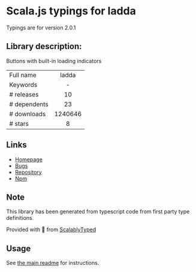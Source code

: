 
# Scala.js typings for ladda

Typings are for version 2.0.1

## Library description:
Buttons with built-in loading indicators

|                    |                 |
| ------------------ | :-------------: |
| Full name          | ladda |
| Keywords           | - |
| # releases         | 10 |
| # dependents       | 23 |
| # downloads        | 1240646 |
| # stars            | 8 |

## Links
- [Homepage](http://lab.hakim.se/ladda)
- [Bugs](https://github.com/hakimel/Ladda/issues)
- [Repository](https://github.com/hakimel/Ladda)
- [Npm](https://www.npmjs.com/package/ladda)
    


## Note
This library has been generated from typescript code from first party type definitions.

Provided with :purple_heart: from [ScalablyTyped](https://github.com/oyvindberg/ScalablyTyped)

## Usage
See [the main readme](../../readme.md) for instructions.


